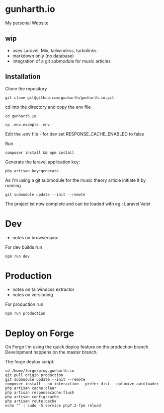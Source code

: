 # gunharth.io
My personal Website


## wip

- uses Laravel, Mix, tailwindcss, turbolinks
- markdown only (no database)
- integration of a git submodule for music articles


## Installation

Clone the repository 
```
git clone git@github.com:gunharth/gunharth.io.git
```
cd into the directory and copy the env file
```
cd gunharth.io

cp .env.example .env
```
Edit the .env file - for dev set RESPONSE_CACHE_ENABLED to false

Run
````
composer install && npm install
````

Generate the laravel application key:
````
php artisan key:generate
````

As I'm using a git submodule for the music theory article initiate it by running
````
git submodule update --init --remote
````
The project ist now complete and can be loaded with eg.: Laravel Valet

# Dev

- notes on browsersync

For dev builds run
```
npm run dev
````

# Production

- notes on tailwindcss extractor
- notes on versioning

For production run
````
npm run production
````


# Deploy on Forge

On Forge I'm using the quick deploy feature on the production branch. Development happens on the master branch.

The forge deploy script:
```
cd /home/forge/ping.gunharth.io
git pull origin production
git submodule update --init --remote
composer install --no-interaction --prefer-dist --optimize-autoloader
php artisan cache:clear
php artisan responsecache:flush
php artisan config:cache
php artisan route:cache
echo "" | sudo -S service php7.2-fpm reload
```
